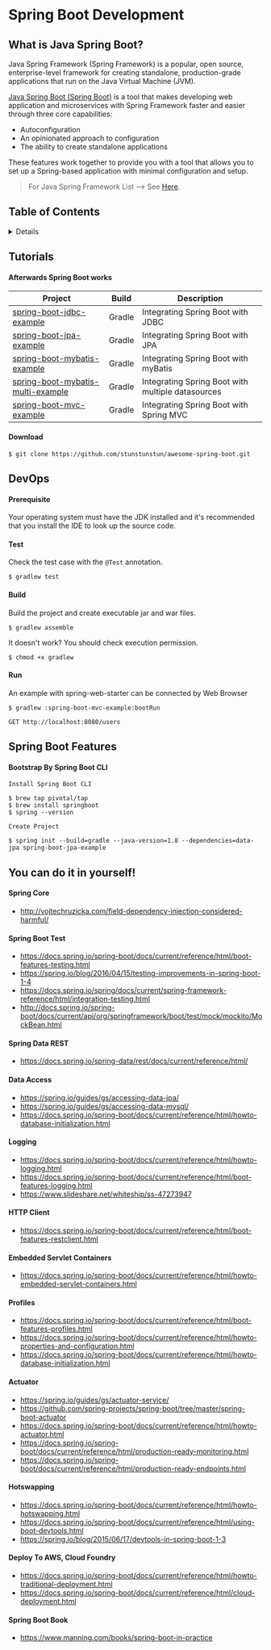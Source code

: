 # Spring Boot Development

## What is Java Spring Boot?

Java Spring Framework (Spring Framework) is a popular, open source, enterprise-level framework for creating standalone, production-grade applications that run on the Java Virtual Machine (JVM).

[Java Spring Boot (Spring Boot)](https://www.ibm.com/cloud/learn/java-spring-boot#toc-spring-boo-HII6V_zV) is a tool that makes developing web application and microservices with Spring Framework faster and easier through three core capabilities:

- Autoconfiguration
- An opinionated approach to configuration
- The ability to create standalone applications


These features work together to provide you with a tool that allows you to set up a Spring-based application with minimal configuration and setup.

> For Java Spring Framework List --> See [Here](https://github.com/veilair/spring-framework-development).


## Table of Contents

<details>
<!-- toc -->

- [Tutorials](#tutorials)
- [DevOps](#devops)
  - [Prerequisite](#prerequisite)
  - [Test](#test)
  - [Build](#build)
  - [Run](#run)
- [Spring Boot Features](#spring-boot-features)

<!-- tocstop -->
</details>

## Tutorials

#### Afterwards Spring Boot works

Project | Build | Description |
---|---|----
[spring-boot-jdbc-example](https://github.com/veilair/spring-boot-development/tree/main/spring-boot-jdbc-example) | Gradle | Integrating Spring Boot with JDBC
[spring-boot-jpa-example](https://github.com/veilair/spring-boot-development/tree/master/spring-boot-jpa-example) | Gradle | Integrating Spring Boot with JPA
[spring-boot-mybatis-example](https://github.com/veilair/spring-boot-development/tree/master/spring-boot-mybatis-example)| Gradle | Integrating Spring Boot with myBatis
[spring-boot-mybatis-multi-example](https://github.com/veilair/spring-boot-development/tree/master/spring-boot-mybatis-multi-example) | Gradle | Integrating Spring Boot with multiple datasources
[spring-boot-mvc-example](https://github.com/veilair/spring-boot-development/tree/master/spring-boot-mvc-example) | Gradle | Integrating Spring Boot with Spring MVC

#### Download

```
$ git clone https://github.com/stunstunstun/awesome-spring-boot.git
```

## DevOps

#### Prerequisite

Your operating system must have the JDK installed and it's recommended that you install the IDE to look up the source code.

#### Test

Check the test case with the `@Test` annotation.

```
$ gradlew test 
```

#### Build

Build the project and create executable jar and war files.

```
$ gradlew assemble 
```

It doesn't work? You should check execution permission.

```
$ chmod +x gradlew
```

#### Run

An example with spring-web-starter can be connected by Web Browser

```
$ gradlew :spring-boot-mvc-example:bootRun
```

```
GET http://localhost:8080/users
```

## Spring Boot Features

#### Bootstrap By Spring Boot CLI

`Install Spring Boot CLI`
```
$ brew tap pivotal/tap
$ brew install springboot
$ spring --version
```

`Create Project`
```
$ spring init --build=gradle --java-version=1.8 --dependencies=data-jpa spring-boot-jpa-example
```

## You can do it in yourself!

#### Spring Core
- http://vojtechruzicka.com/field-dependency-injection-considered-harmful/

#### Spring Boot Test
- https://docs.spring.io/spring-boot/docs/current/reference/html/boot-features-testing.html
- https://spring.io/blog/2016/04/15/testing-improvements-in-spring-boot-1-4
- https://docs.spring.io/spring/docs/current/spring-framework-reference/html/integration-testing.html
- http://docs.spring.io/spring-boot/docs/current/api/org/springframework/boot/test/mock/mockito/MockBean.html

#### Spring Data REST
- https://docs.spring.io/spring-data/rest/docs/current/reference/html/


#### Data Access
- https://spring.io/guides/gs/accessing-data-jpa/
- https://spring.io/guides/gs/accessing-data-mysql/
- https://docs.spring.io/spring-boot/docs/current/reference/html/howto-database-initialization.html

#### Logging
- https://docs.spring.io/spring-boot/docs/current/reference/html/howto-logging.html
- https://docs.spring.io/spring-boot/docs/current/reference/html/boot-features-logging.html
- https://www.slideshare.net/whiteship/ss-47273947

#### HTTP Client
- https://docs.spring.io/spring-boot/docs/current/reference/html/boot-features-restclient.html

#### Embedded Servlet Containers
- https://docs.spring.io/spring-boot/docs/current/reference/html/howto-embedded-servlet-containers.html

#### Profiles
- https://docs.spring.io/spring-boot/docs/current/reference/html/boot-features-profiles.html
- https://docs.spring.io/spring-boot/docs/current/reference/html/howto-properties-and-configuration.html
- https://docs.spring.io/spring-boot/docs/current/reference/html/howto-database-initialization.html

#### Actuator
- https://spring.io/guides/gs/actuator-service/
- https://github.com/spring-projects/spring-boot/tree/master/spring-boot-actuator
- https://docs.spring.io/spring-boot/docs/current/reference/html/howto-actuator.html
- https://docs.spring.io/spring-boot/docs/current/reference/html/production-ready-monitoring.html
- https://docs.spring.io/spring-boot/docs/current/reference/html/production-ready-endpoints.html 

#### Hotswapping
- https://docs.spring.io/spring-boot/docs/current/reference/html/howto-hotswapping.html
- https://docs.spring.io/spring-boot/docs/current/reference/html/using-boot-devtools.html
- https://spring.io/blog/2015/06/17/devtools-in-spring-boot-1-3

#### Deploy To AWS, Cloud Foundry
- https://docs.spring.io/spring-boot/docs/current/reference/html/howto-traditional-deployment.html
- https://docs.spring.io/spring-boot/docs/current/reference/html/cloud-deployment.html

#### Spring Boot Book
- https://www.manning.com/books/spring-boot-in-practice

